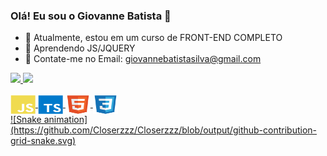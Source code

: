 ### Olá! Eu sou o Giovanne Batista 👋

- 🔭 Atualmente, estou em um curso de FRONT-END COMPLETO 
- 🌱 Aprendendo JS/JQUERY
- 💬 Contate-me no Email: giovannebatistasilva@gmail.com 

<div>
  <a href="https://github.com/Closerzzz">
  <img height="180em" src="https://github-readme-stats.vercel.app/api?username=Closerzzz&show_icons=true&theme=radical&include_all_commits=true&count_private=true"/>
  <img height="180em" src="https://github-readme-stats.vercel.app/api/top-langs/?username=Closerzzz&layout=compact&langs_count=7&theme=radical"/>
</div>
<div style="display: inline_block"><br>
  <img align="center" alt="Giovanne-Js" height="30" width="40" src="https://raw.githubusercontent.com/devicons/devicon/master/icons/javascript/javascript-plain.svg">
  <img align="center" alt="Giovanne-Ts" height="30" width="40" src="https://raw.githubusercontent.com/devicons/devicon/master/icons/typescript/typescript-plain.svg">
  <img align="center" alt="Giovanne-HTML" height="30" width="40" src="https://raw.githubusercontent.com/devicons/devicon/master/icons/html5/html5-original.svg">
  <img align="center" alt="Giovanne-CSS" height="30" width="40" src="https://raw.githubusercontent.com/devicons/devicon/master/icons/css3/css3-original.svg">
</div>
![Snake animation](https://github.com/Closerzzz/Closerzzz/blob/output/github-contribution-grid-snake.svg)
